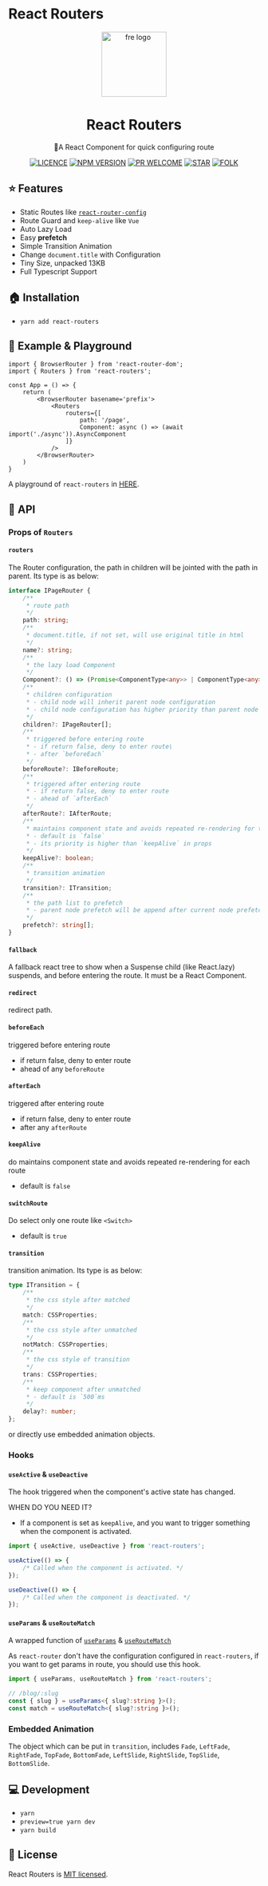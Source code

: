 # React Routers

<p align="center"><img src="./assets/icon.jpeg" alt="fre logo" width="130"></p>
<h1 align="center">React Routers</h1>
<p align="center">🌠A React Component for quick configuring route</p>
<p align="center">
<a href="https://github.com/Bert0324/react-routers/blob/main/LICENCE"><img src="https://img.shields.io/badge/license-MIT-blue.svg" alt="LICENCE"></a>
<a href="https://www.npmjs.com/package/react-routers"><img src="https://badge.fury.io/js/react-routers.svg" alt="NPM VERSION"></a>
<a href="https://github.com/Bert0324/react-routers/pulls"><img src="https://img.shields.io/badge/PRs-welcome-brightgreen.svg" alt="PR WELCOME"></a>
<a href="https://github.com/bert0324/react-routers"><img src="https://githubbadges.com/star.svg?user=bert0324&repo=react-routers&style=default" alt="STAR"></a>
<a href="https://github.com/bert0324/react-routers/fork"><img src="https://githubbadges.com/fork.svg?user=bert0324&repo=react-routers&style=default" alt="FOLK"></a>
</p>

## ⭐ Features

- Static Routes like [`react-router-config`](https://github.com/ReactTraining/react-router/tree/master/packages/react-router-config)
- Route Guard and `keep-alive` like `Vue`
- Auto Lazy Load
- Easy **prefetch**
- Simple Transition Animation
- Change `document.title` with Configuration
- Tiny Size, unpacked 13KB
- Full Typescript Support

## 🏠 Installation

- `yarn add react-routers`

## 🎠 Example & Playground

```tsx
import { BrowserRouter } from 'react-router-dom';
import { Routers } from 'react-routers';

const App = () => {
    return (
        <BrowserRouter basename='prefix'>
            <Routers
                routers={[
                    path: '/page',
                    Component: async () => (await import('./async')).AsyncComponent
                ]}
            />
        </BrowserRouter>
    )
}
```

A playground of `react-routers` in [HERE](https://stackblitz.com/edit/react-routers-demo).

## 📑 API

### Props of `Routers`

#### `routers`

The Router configuration, the path in children will be jointed with the path in parent. Its type is as below:

```ts
interface IPageRouter {
    /**
     * route path
     */
    path: string;
    /**
     * document.title, if not set, will use original title in html
     */
    name?: string;
    /**
     * the lazy load Component
     */
    Component?: () => (Promise<ComponentType<any>> | ComponentType<any>);
    /**
     * children configuration
     * - child node will inherit parent node configuration
     * - child node configuration has higher priority than parent node configuration
     */
    children?: IPageRouter[];
    /**
     * triggered before entering route
     * - if return false, deny to enter route\
     * - after `beforeEach`
     */
    beforeRoute?: IBeforeRoute;
    /**
     * triggered after entering route
     * - if return false, deny to enter route
     * - ahead of `afterEach`
     */
    afterRoute?: IAfterRoute;
    /**
     * maintains component state and avoids repeated re-rendering for the route
     * - default is `false`
     * - its priority is higher than `keepAlive` in props
     */
    keepAlive?: boolean;
    /**
     * transition animation
     */
    transition?: ITransition;
    /**
     * the path list to prefetch
     * - parent node prefetch will be append after current node prefetch
     */
    prefetch?: string[];
}
```

#### `fallback`

A fallback react tree to show when a Suspense child (like React.lazy) suspends, and before entering the route. It must be a React Component.

#### `redirect`

redirect path.

#### `beforeEach`

triggered before entering route

- if return false, deny to enter route
- ahead of any `beforeRoute`

#### `afterEach`

triggered after entering route

- if return false, deny to enter route
- after any `afterRoute`

#### `keepAlive`

do maintains component state and avoids repeated re-rendering for each route

- default is `false`

#### `switchRoute`

Do select only one route like `<Switch>`

- default is `true`

#### `transition`

transition animation. Its type is as below:

```ts
type ITransition = {
    /**
     * the css style after matched
     */
    match: CSSProperties;
    /**
     * the css style after unmatched
     */
    notMatch: CSSProperties;
    /**
     * the css style of transition
     */
    trans: CSSProperties;
    /**
     * keep component after unmatched
     * - default is `500`ms
     */
    delay?: number;
};
```

or directly use embedded animation objects.

### Hooks

#### `useActive` & `useDeactive`

The hook triggered when the component's active state has changed.

WHEN DO YOU NEED IT?

- If a component is set as `keepAlive`, and you want to trigger something when the component is activated.

```ts
import { useActive, useDeactive } from 'react-routers';

useActive(() => {
    /* Called when the component is activated. */
});

useDeactive(() => {
    /* Called when the component is deactivated. */
});
```

#### `useParams` & `useRouteMatch`

A wrapped function of [`useParams`](https://reactrouter.com/web/api/Hooks/useroutematch) & [`useRouteMatch`](https://reactrouter.com/web/api/Hooks/useroutematch)

As `react-router` don't have the configuration configured in `react-routers`, if you want to get params in route, you should use this hook.

```ts
import { useParams, useRouteMatch } from 'react-routers';

// /blog/:slug
const { slug } = useParams<{ slug?:string }>(); 
const match = useRouteMatch<{ slug?:string }>();
```

### Embedded Animation

The object which can be put in `transition`, includes `Fade`, `LeftFade`, `RightFade`, `TopFade`, `BottomFade`, `LeftSlide`, `RightSlide`, `TopSlide`, `BottomSlide`.

## 💻 Development

- `yarn`
- `preview=true yarn dev`
- `yarn build`

## 🍧 License

React Routers is [MIT licensed](https://github.com/Bert0324/react-routers/blob/main/LICENCE).
